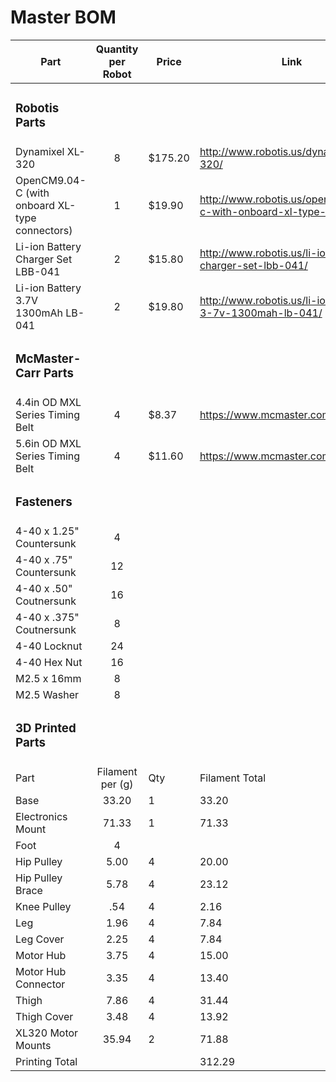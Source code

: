<h1>Master BOM</h1>

| Part              | Quantity per Robot        |  Price                   | Link
| ----------------- | :-----------------------: |------------------------- | -------------- |
| <h3>Robotis Parts</h3> | | |
| Dynamixel XL-320  | 8 | $175.20 | http://www.robotis.us/dynamixel-xl-320/ |
| OpenCM9.04-C (with onboard XL-type connectors) | 1 | $19.90 | http://www.robotis.us/opencm9-04-c-with-onboard-xl-type-connectors/ |
| Li-ion Battery Charger Set LBB-041 | 2 | $15.80 | http://www.robotis.us/li-ion-battery-charger-set-lbb-041/ |
| Li-ion Battery 3.7V 1300mAh LB-041 | 2 | $19.80 | http://www.robotis.us/li-ion-battery-3-7v-1300mah-lb-041/ |
| <h3>McMaster-Carr Parts</h3> | | |
| 4.4in OD MXL Series Timing Belt  | 4 | $8.37 | https://www.mcmaster.com/7887K13/ |
| 5.6in OD MXL Series Timing Belt  | 4 | $11.60 | https://www.mcmaster.com/7887K15/ |
| <h3>Fasteners</h3> | | |
| 4-40 x 1.25" Countersunk | 4 | | |
| 4-40 x .75" Countersunk | 12 | | |
| 4-40 x .50" Coutnersunk | 16 | | |
| 4-40 x .375" Coutnersunk | 8 | | |
| 4-40 Locknut | 24 | | |
| 4-40 Hex Nut | 16 | | |
| M2.5 x 16mm | 8 | | |
| M2.5 Washer | 8 | | |
| <h3>3D Printed Parts</h3> | | | |
| Part | Filament per (g) | Qty | Filament Total |
| Base | 33.20 | 1 | 33.20 |
| Electronics Mount | 71.33 | 1 | 71.33 |
| Foot | 4 | | |
| Hip Pulley | 5.00 | 4 | 20.00 |
| Hip Pulley Brace | 5.78 | 4 | 23.12 |
| Knee Pulley | .54 | 4 | 2.16 |
| Leg | 1.96 | 4 | 7.84 |
| Leg Cover | 2.25 | 4 | 7.84 |
| Motor Hub | 3.75 | 4 | 15.00 |
| Motor Hub Connector | 3.35 | 4 | 13.40 |
| Thigh | 7.86 | 4 | 31.44 |
| Thigh Cover | 3.48 | 4 | 13.92 |
| XL320 Motor Mounts | 35.94 | 2 | 71.88 |
| Printing Total | | | 312.29 |
